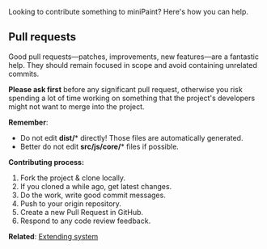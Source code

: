 Looking to contribute something to miniPaint? Here's how you can help.

## Pull requests

Good pull requests—patches, improvements, new features—are a fantastic help. They should remain focused in scope and avoid containing unrelated commits.

**Please ask first** before any significant pull request, otherwise you risk spending a lot of time working on something that the project's developers might not want to merge into the project.

**Remember**:
- Do not edit **dist/*** directly! Those files are automatically generated.
- Better do not edit **src/js/core/*** files if possible.

**Contributing process:**

1. Fork the project & clone locally.
2. If you cloned a while ago, get latest changes.
4. Do the work, write good commit messages.
5. Push to your origin repository.
6. Create a new Pull Request in GitHub.
7. Respond to any code review feedback.

**Related**: [Extending system](/viliusle/miniPaint/wiki/Extending)
